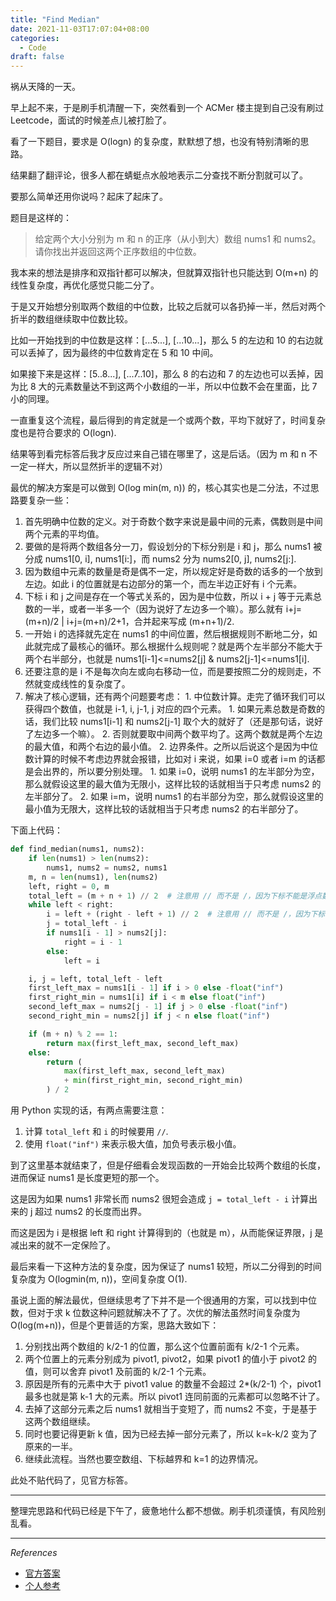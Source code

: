 ```yaml
---
title: "Find Median"
date: 2021-11-03T17:07:04+08:00
categories:
  - Code
draft: false
---
```


祸从天降的一天。

早上起不来，于是刷手机清醒一下，突然看到一个 ACMer 楼主提到自己没有刷过 Leetcode，面试的时候差点儿被打脸了。

看了一下题目，要求是 O(logn) 的复杂度，默默想了想，也没有特别清晰的思路。

结果翻了翻评论，很多人都在蜻蜓点水般地表示二分查找不断分割就可以了。

要那么简单还用你说吗？起床了起床了。

题目是这样的：

> 给定两个大小分别为 m 和 n 的正序（从小到大）数组 nums1 和 nums2。请你找出并返回这两个正序数组的中位数。

我本来的想法是排序和双指针都可以解决，但就算双指针也只能达到 O(m+n) 的线性复杂度，再优化感觉只能二分了。

于是又开始想分别取两个数组的中位数，比较之后就可以各扔掉一半，然后对两个折半的数组继续取中位数比较。

比如一开始找到的中位数是这样：[...5...], [...10...]，那么 5 的左边和 10 的右边就可以丢掉了，因为最终的中位数肯定在 5 和 10 中间。

如果接下来是这样：[5..8...], [...7..10]，那么 8 的右边和 7 的左边也可以丢掉，因为比 8 大的元素数量达不到这两个小数组的一半，所以中位数不会在里面，比 7 小的同理。

一直重复这个流程，最后得到的肯定就是一个或两个数，平均下就好了，时间复杂度也是符合要求的 O(logn).

结果等到看完标答后我才反应过来自己错在哪里了，这是后话。（因为 m 和 n 不一定一样大，所以显然折半的逻辑不对）

最优的解决方案是可以做到 O(log min(m, n)) 的，核心其实也是二分法，不过思路要复杂一些：

1. 首先明确中位数的定义。对于奇数个数字来说是最中间的元素，偶数则是中间两个元素的平均值。
2. 要做的是将两个数组各分一刀，假设划分的下标分别是 i 和 j，那么 nums1 被分成 nums1[0, i], nums1[i:]，而 nums2 分为 nums2[0, j], nums2[j:].
3. 因为数组中元素的数量是奇是偶不一定，所以规定好是奇数的话多的一个放到左边。如此 i 的位置就是右边部分的第一个，而左半边正好有 i 个元素。
4. 下标 i 和 j 之间是存在一个等式关系的，因为是中位数，所以 i + j 等于元素总数的一半，或者一半多一个（因为说好了左边多一个嘛）。那么就有 i+j=(m+n)/2 | i+j=(m+n)/2+1，合并起来写成 (m+n+1)/2.
5. 一开始 i 的选择就先定在 nums1 的中间位置，然后根据规则不断地二分，如此就完成了最核心的循环。那么根据什么规则呢？就是两个左半部分不能大于两个右半部分，也就是 nums1[i-1]<=nums2[j] & nums2[j-1]<=nums1[i].
6. 还要注意的是 i 不是每次向左或向右移动一位，而是要按照二分的规则走，不然就变成线性的复杂度了。
7. 解决了核心逻辑，还有两个问题要考虑：
        1. 中位数计算。走完了循环我们可以获得四个数值，也就是 i-1, i, j-1, j 对应的四个元素。
               1. 如果元素总数是奇数的话，我们比较 nums1[i-1] 和 nums2[j-1] 取个大的就好了（还是那句话，说好了左边多一个嘛）。
               2. 否则就要取中间两个数平均了。这两个数就是两个左边的最大值，和两个右边的最小值。
        2. 边界条件。之所以后说这个是因为中位数计算的时候不考虑边界就会报错，比如对 i 来说，如果 i=0 或者 i=m 的话都是会出界的，所以要分别处理。
               1. 如果 i=0，说明 nums1 的左半部分为空，那么就假设这里的最大值为无限小，这样比较的话就相当于只考虑 nums2 的左半部分了。
               2. 如果 i=m，说明 nums1 的右半部分为空，那么就假设这里的最小值为无限大，这样比较的话就相当于只考虑 nums2 的右半部分了。

下面上代码：

```python
def find_median(nums1, nums2):
    if len(nums1) > len(nums2):
        nums1, nums2 = nums2, nums1
    m, n = len(nums1), len(nums2)
    left, right = 0, m
    total_left = (m + n + 1) // 2  # 注意用 // 而不是 /，因为下标不能是浮点数
    while left < right:
        i = left + (right - left + 1) // 2  # 注意用 // 而不是 /，因为下标不能是浮点数
        j = total_left - i
        if nums1[i - 1] > nums2[j]:
            right = i - 1
        else:
            left = i

    i, j = left, total_left - left
    first_left_max = nums1[i - 1] if i > 0 else -float("inf")
    first_right_min = nums1[i] if i < m else float("inf")
    second_left_max = nums2[j - 1] if j > 0 else -float("inf")
    second_right_min = nums2[j] if j < n else float("inf")

    if (m + n) % 2 == 1:
        return max(first_left_max, second_left_max)
    else:
        return (
            max(first_left_max, second_left_max)
            + min(first_right_min, second_right_min)
        ) / 2

```

用 Python 实现的话，有两点需要注意：

1. 计算 `total_left` 和 `i` 的时候要用 `//`.
2. 使用 `float("inf")` 来表示极大值，加负号表示极小值。

到了这里基本就结束了，但是仔细看会发现函数的一开始会比较两个数组的长度，进而保证 nums1 是长度更短的那一个。

这是因为如果 nums1 非常长而 nums2 很短会造成 `j = total_left - i` 计算出来的 j 超过 nums2 的长度而出界。

而这是因为 i 是根据 left 和 right 计算得到的（也就是 m），从而能保证界限，j 是减出来的就不一定保险了。

最后来看一下这种方法的复杂度，因为保证了 nums1 较短，所以二分得到的时间复杂度为 O(logmin(m, n))，空间复杂度 O(1).

虽说上面的解法最优，但继续思考了下并不是一个很通用的方案，可以找到中位数，但对于求 k 位数这种问题就解决不了了。次优的解法虽然时间复杂度为 O(log(m+n))，但是个更普适的方案，思路大致如下：

1. 分别找出两个数组的 k/2-1 的位置，那么这个位置前面有 k/2-1 个元素。
2. 两个位置上的元素分别成为 pivot1, pivot2，如果 pivot1 的值小于 pivot2 的值，则可以舍弃 pivot1 及前面的 k/2-1 个元素。
3. 原因是所有的元素中大于 pivot1 value 的数量不会超过 2*(k/2-1) 个，pivot1 最多也就是第 k-1 大的元素。所以 pivot1 连同前面的元素都可以忽略不计了。
4. 去掉了这部分元素之后 nums1 就相当于变短了，而 nums2 不变，于是基于这两个数组继续。
5. 同时也要记得更新 k 值，因为已经去掉一部分元素了，所以 k=k-k/2 变为了原来的一半。
6. 继续此流程。当然也要空数组、下标越界和 k=1 的边界情况。

此处不贴代码了，见官方标答。

---

整理完思路和代码已经是下午了，疲惫地什么都不想做。刷手机须谨慎，有风险别乱看。

---

*References*

- [官方答案](https://leetcode-cn.com/problems/median-of-two-sorted-arrays/solution/xun-zhao-liang-ge-you-xu-shu-zu-de-zhong-wei-s-114/)
- [个人参考](https://leetcode-cn.com/problems/median-of-two-sorted-arrays/solution/he-bing-yi-hou-zhao-gui-bing-guo-cheng-zhong-zhao-/)
